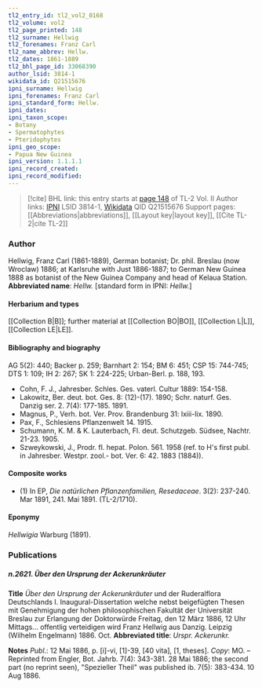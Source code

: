 ```yaml
---
tl2_entry_id: tl2_vol2_0168
tl2_volume: vol2
tl2_page_printed: 148
tl2_surname: Hellwig
tl2_forenames: Franz Carl
tl2_name_abbrev: Hellw.
tl2_dates: 1861-1889
tl2_bhl_page_id: 33068390
author_lsid: 3814-1
wikidata_id: Q21515676
ipni_surname: Hellwig
ipni_forenames: Franz Carl
ipni_standard_form: Hellw.
ipni_dates: 
ipni_taxon_scope: 
- Botany
- Spermatophytes
- Pteridophytes
ipni_geo_scope: 
- Papua New Guinea
ipni_version: 1.1.1.1
ipni_record_created: 
ipni_record_modified:
---
```


> [!cite] BHL link: this entry starts at [page 148](https://www.biodiversitylibrary.org/page/33068390) of TL-2 Vol. II
> Author links: [IPNI](https://www.ipni.org/a/3814-1) LSID 3814-1, [Wikidata](https://www.wikidata.org/wiki/Q21515676) QID Q21515676
> Support pages: [[Abbreviations|abbreviations]], [[Layout key|layout key]], [[Cite TL-2|cite TL-2]]

### Author

Hellwig, Franz Carl (1861-1889), German botanist; Dr. phil. Breslau (now Wroclaw) 1886; at Karlsruhe with Just 1886-1887; to German New Guinea 1888 as botanist of the New Guinea Company and head of Kelaua Station. 
**Abbreviated name**: *Hellw.* \[standard form in IPNI: *Hellw.*\]

#### Herbarium and types

[[Collection B|B]]; further material at [[Collection BO|BO]], [[Collection L|L]], [[Collection LE|LE]].

#### Bibliography and biography

AG 5(2): 440; Backer p. 259; Barnhart 2: 154; BM 6: 451; CSP 15: 744-745; DTS 1: 109; IH 2: 267; SK 1: 224-225; Urban-Berl. p. 188, 193.
- Cohn, F. J., Jahresber. Schles. Ges. vaterl. Cultur 1889: 154-158.
- Lakowitz, Ber. deut. bot. Ges. 8: (12)-(17). 1890; Schr. naturf. Ges. Danzig ser. 2. 7(4): 177-185. 1891.
- Magnus, P., Verh. bot. Ver. Prov. Brandenburg 31: lxiii-lix. 1890.
- Pax, F., Schlesiens Pflanzenwelt 14. 1915.
- Schumann, K. M. & K. Lauterbach, Fl. deut. Schutzgeb. Südsee, Nachtr. 21-23. 1905.
- Szweykowski, J., Prodr. fl. hepat. Polon. 561. 1958 (ref. to H's first publ. in Jahresber. Westpr. zool.- bot. Ver. 6: 42. 1883 (1884)).

#### Composite works

- (1) In EP, *Die natürlichen Pflanzenfamilien, Resedaceae*. 3(2): 237-240. Mar 1891, 241. Mai 1891. (TL-2/1710).

#### Eponymy

*Hellwigia* Warburg (1891).

### Publications

##### n.2621. Über den Ursprung der Ackerunkräuter

**Title**
*Über den Ursprung der Ackerunkräuter* und der Ruderalflora Deutschlands I. Inaugural-Dissertation welche nebst beigefügten Thesen mit Genehmigung der hohen philosophischen Fakultät der Universität Breslau zur Erlangung der Doktorwürde Freitag, den 12 März 1886, 12 Uhr Mittags... offentlig verteidigen wird Franz Hellwig aus Danzig. Leipzig (Wilhelm Engelmann) 1886. Oct.
**Abbreviated title**: *Urspr. Ackerunkr.*

**Notes**
*Publ*.: 12 Mai 1886, p. \[i\]-vi, \[1\]-39, \[40 vita\], \[1, theses\]. *Copy*: MO. – Reprinted from Engler, Bot. Jahrb. 7(4): 343-381. 28 Mai 1886; the second part (no reprint seen), "Spezieller Theil" was published ib. 7(5): 383-434. 10 Aug 1886.

